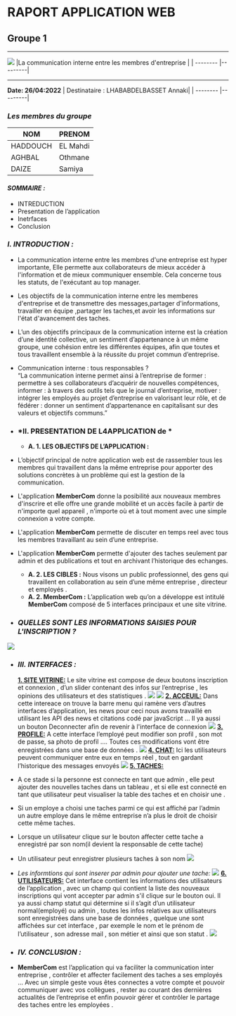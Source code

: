 # RAPORT APPLICATION WEB

## **Groupe 1**
---
![](./imagesProjet/logo_login_sinup.svg)
|La communication interne entre les membres d'entreprise    |
| -------- |---------|
___
**Date: 26/04:2022** 
| Destinataire : LHABABDELBASSET Annaki|
| -------- |---------|
### *Les membres du groupe*
| NOM      | PRENOM  |
| -------- |---------|
| HADDOUCH | EL Mahdi|
| AGHBAL   | Othmane |
| DAIZE    |  Samiya |

#### *SOMMAIRE :*
* INTREDUCTION
* Presentation de l’application
* Inetrfaces
* Conclusion

### *I. INTRODUCTION :*
* La communication interne entre les membres d'une entreprise est hyper importante, Elle permette aux collaborateurs de mieux accéder à l'information et de mieux communiquer ensemble. Cela concerne tous les statuts, de l'exécutant au top manager.

* Les objectifs de la communication interne entre les memberes d'entreprise et de transmettre des messages,partager d'informations, travailler en équipe ,partager les taches,et avoir les informations sur l'état d'avancement des taches.
 
* L’un des objectifs principaux de la communication interne est la création d’une identité collective, un sentiment d’appartenance à un même groupe, une cohésion entre les différentes équipes, afin que toutes et tous travaillent ensemble à la réussite du projet commun d’entreprise. 
*  Communication interne : tous responsables ?  
“La communication interne permet ainsi à l’entreprise de former : permettre à ses collaborateurs d’acquérir de nouvelles compétences, informer : à travers des outils tels que le journal d’entreprise, motiver : intégrer les employés au projet d’entreprise en valorisant leur rôle, et de fédérer : donner un sentiment d’appartenance en capitalisant sur des valeurs et objectifs communs.”

* ### *II.	PRESENTATION DE L4APPLICATION de *
    * **A.	1. LES OBJECTIFS DE L’APPLICATION :**
*  L’objectif principal de notre application web est de rassembler tous les membres qui travaillent dans la même entreprise pour apporter des solutions concrètes à un  problème qui est la gestion de la communication.
*   L'application **MemberCom**  donne la posibilité aux nouveaux membres d'inscrire et elle offre une grande mobilité et un accès facile à partir de n'importe quel appareil , n'importe où et à tout moment avec une simple connexion a votre compte.
*   L'application **MemberCom** permette de discuter en temps reel avec tous les membres travaillant au sein d’une entreprise.
*   L'application **MemberCom** permette d'ajouter des taches seulement par admin et des publications et tout en archivant l’historique des echanges.
    * **A. 2. LES CIBLES :**
 Nous visons un public professionnel, des gens qui travaillent en collaboration au sein d’une même entreprise , directeur et employés .
    * **A. 2. MemberCom :**
L’application web qu’on a développe est intitulé **MemberCom** composé de 5 interfaces principaux et une site vitrine.
* ### *QUELLES SONT LES INFORMATIONS SAISIES POUR L'INSCRIPTION ?*
![](./imagesProjet/inscrire.png)

* ### *III.	INTERFACES :*
     **[ 1. SITE VITRINE:]( ./index.php)** 
Le site vitrine est compose de deux boutons inscription et connexion , d’un slider contenant des infos sur l’entreprise , les opinions des utilisateurs et des statistiques .
![](./imagesProjet/vitrine1.png)
![](./imagesProjet/vitrine2.png)
    **[ 2. ACCEUIL:]( ./Acceuil.php)** 
Dans cette intereace on trouve la barre menu qui ramène vers d’autres interfaces d’application, les news pour ceci nous avons travaillé en utilisant les API des news et citations codé par javaScript …
Il ya aussi un bouton Deconnecter afin de revenir à l'interface de connexion 
![](./imagesProjet/acceuil.png)
    **[ 3. PROFILE:]( Profile.php)**
A  cette interface l’employé peut modifier son profil , son mot de passe, sa photo de profil …. Toutes ces modifications vont être enregistrées dans une base de données  . 
![](./imagesProjet/profile.png)
    **[ 4. CHAT:]( ./chat.php)**
 Ici les utilisateurs peuvent communiquer entre eux en temps réel  , tout en gardant l’historique des messages envoyés
 ![](./imagesProjet/chat.png) 
    **[ 5. TACHES:]( ./Taches.php)**
* A ce stade si la personne est connecte en tant que admin , elle peut ajouter des nouvelles taches dans un tableau , et si elle est connecté en tant que utilisateur peut visualiser la table des taches et en choisir une . 
* Si un employe a choisi une taches parmi ce qui est affiché par l’admin un autre employe dans le même entreprise n’a plus le droit de choisir cette même taches.
* Lorsque un utilisateur clique sur le bouton affecter cette tache a enregistré par son nom(il devient la responsable de cette tache)
* Un utilisateur peut enregistrer plusieurs taches à son nom 
![](./imagesProjet/les_taches.png)
* *Les informtions qui sont  inserer par admin pour ajouter une tache:*
![](./imagesProjet/Ajoute_tach.png)
**[ 6. UTILISATEURS:]( ./Utilisateurs.php)**
Cet interface contient les informations des utilisateurs de l’application ,
avec un champ qui contient la liste des nouveaux inscriptions qui vont accepter par admin s'il clique sur le bouton oui. Il ya aussi champ statut qui détermine si il s’agit d’un utilisateur normal(employé) ou admin , toutes les infos relatives aux utilisateurs sont enregistrées dans une base de données , quelque une sont affichées sur cet interface , par exemple le nom et le prénom de l’utilisateur , son adresse mail , son métier et ainsi que son statut .
![](./imagesProjet/utilisateures1.png)

* ### *IV. CONCLUSION :*
*  **MemberCom** est l’application qui va faciliter la communication inter entreprise , contrôler et affecter facilement des taches a ses employés … Avec un simple geste vous êtes connectes a votre compte et pouvoir communiquer avec vos collègues , rester au courant des dernières actualités de l’entreprise et enfin pouvoir gérer et contrôler le partage des taches entre les employées .














